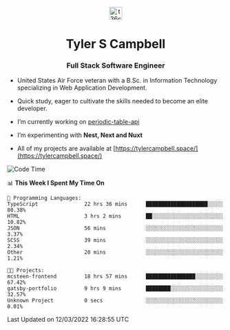 <p align="center">
<a href="https://www.linkedin.com/in/t36campbell" target="blank"><img align="center" src="https://ik.imagekit.io/t36campbell/Portfolio/linkedin.png.original_m8bbGgPh6.png" alt="t36campbell" height="30" width="30" /></a>
</p>
<h1 align="center">Tyler S Campbell</h1>
<h3 align="center">Full Stack Software Engineer</h3>

* United States Air Force veteran with a B.Sc. in Information Technology specializing in Web Application Development. 

* Quick study, eager to cultivate the skills needed to become an elite developer.

* I’m currently working on [periodic-table-api](https://github.com/t36campbell/periodic-table-api)

* I’m experimenting with **Nest, Next and Nuxt**

* All of my projects are available at [https://tylercampbell.space/](https://tylercampbell.space/)

<!--START_SECTION:waka-->
![Code Time](http://img.shields.io/badge/Code%20Time-1%2C496%20hrs%2011%20mins-blue)

📊 **This Week I Spent My Time On** 

```text
💬 Programming Languages: 
TypeScript               22 hrs 36 mins      ████████████████████░░░░░   80.38% 
HTML                     3 hrs 2 mins        ██░░░░░░░░░░░░░░░░░░░░░░░   10.82% 
JSON                     56 mins             ░░░░░░░░░░░░░░░░░░░░░░░░░   3.37% 
SCSS                     39 mins             ░░░░░░░░░░░░░░░░░░░░░░░░░   2.34% 
Other                    20 mins             ░░░░░░░░░░░░░░░░░░░░░░░░░   1.21%

🐱‍💻 Projects: 
mcsteen-frontend         18 hrs 57 mins      ████████████████░░░░░░░░░   67.42% 
gatsby-portfolio         9 hrs 9 mins        ████████░░░░░░░░░░░░░░░░░   32.57% 
Unknown Project          0 secs              ░░░░░░░░░░░░░░░░░░░░░░░░░   0.01%

```


 Last Updated on 12/03/2022 16:28:55 UTC
<!--END_SECTION:waka-->
